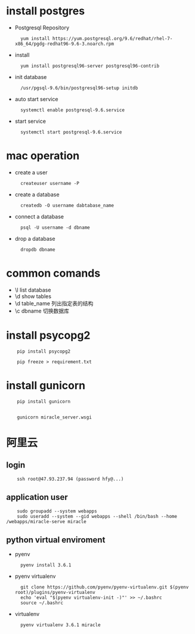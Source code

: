 # install postgres

- Postgresql Repository

        yum install https://yum.postgresql.org/9.6/redhat/rhel-7-x86_64/pgdg-redhat96-9.6-3.noarch.rpm
      
- install 

        yum install postgresql96-server postgresql96-contrib
        
- init database 

        /usr/pgsql-9.6/bin/postgresql96-setup initdb
        
- auto start service
        
        systemctl enable postgresql-9.6.service
        
- start service
    
        systemctl start postgresql-9.6.service
        
# mac operation

- create a user

        createuser username -P
        
- create a database

        createdb -O username dabtabase_name
        
- connect a database
        
        psql -U username -d dbname
        
- drop a database

        dropdb dbname
        
# common comands

- \l  list database
- \d  show tables
- \d table_name  列出指定表的结构
- \c dbname 切换数据库


# install psycopg2

        pip install psycopg2
        
        pip freeze > requirement.txt
        
# install gunicorn 

        pip install gunicorn
        
        
        gunicorn miracle_server.wsgi
        
# 阿里云

## login 

        ssh root@47.93.237.94 (password hfy@...)


## application user

        sudo groupadd --system webapps
        sudo useradd --system --gid webapps --shell /bin/bash --home /webapps/miracle-serve miracle
        

## python virtual enviroment

- pyenv

        pyenv install 3.6.1
        
- pyenv virtualenv

        git clone https://github.com/pyenv/pyenv-virtualenv.git $(pyenv root)/plugins/pyenv-virtualenv
        echo 'eval "$(pyenv virtualenv-init -)"' >> ~/.bashrc
        source ~/.bashrc
        
- virtualenv

        pyenv virtualenv 3.6.1 miracle
        
 
        
    
        
        
